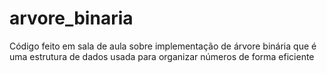 # arvore_binaria
Código feito em sala de aula sobre implementação de árvore binária que é uma estrutura de dados usada para organizar números de forma eficiente
